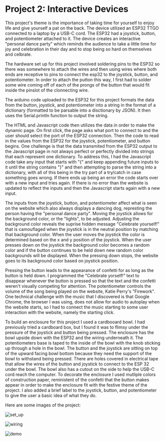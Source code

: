 # Project 2: Interactive Devices

This project's theme is the importance of taking time for yourself to enjoy life and give yourself a pat on the back. The device utilized an ESP32 TTGO connected to a laptop by a USB-C cord. The ESP32 had a joystick, button, and potentiometer attached to it. The device creates an interactive "personal dance party" which reminds the audience to take a little time for joy and celebration in their day and to stop being so hard on themselves and celbrate. 

The hardware set up for this project involved soldering pins to the ESP32 so there was somewhere to attach the wires and then using wires where both ends are receptive to pins to connect the esp32 to the joystick, button, and potentiometer. In order to attach the putton this way, I first had to solder some wire coming off of each of the prongs of the button that would fit inside the pinslot of the clonnecting wire. 

The arduino code uploaded to the ESP32 for this project formats the data from the button, joystick, and potentiometer into a string in the format of a dictionary (formatted to be parsable into a disctionary by JSON). It then uses the Serial.println function to output the string.

The HTML and Javascript code then utilizes the data in order to make the dynamic page. On first click, the page asks what port to connect to and the user should select the port of the ESP32 connection. Then the code to read in the values from the ESP32 for the joystick, potentiometer, and button begins. One challenge is that the data transmited from the ESP32 output to the Javascript page in not always perfect or perfectly divided into strings that each represent one dictionary. To address this, I had the Javascript code take any input that starts with "{" and keep appending future inputs to it until the string contains "}" and then attempting to parse the string into a dictionary, with all of this being in the try part of a try/catch in case something goes wrong. If there ends up being an error the code starts over with a new input and tries again. If there is no error than the website is updated to reflect the inputs and then the Javascript starts again with a new input.

The inputs from the joystick, button, and potentiometer affect what is seen on the website which also always displays a dancing dog, represting the person having the "personal dance party". Moving the joystick allows for the background color, or the "lights", to be adjusted. Adjusting the background color reveals the suprise hidden message "Celebrate yourself!" that is camouflaged when the joystick is in the neutral position by matching that background color. When the user moves the joystick the color is determined based on the x and y position of the joystick. When the user presses down on the joystick the background color becomes a random color and if the button continues to be held down new random color backgrounds will be displayed. When the pressing down stops, the website goes to its background color based on joystick position. 

Pressing the button leads to the appearance of confetti for as long as the button is held down. I programmed the "Celebrate yorself!" text to disappear whenever the button is pressed so that the text and the confetti weren't visually competing for attention. The potentiometer controls the volume of the song being played on the website, Katie Perry's "Firework". One technical challenge with the music that I discovered is that Google Chrome, the browser I was using, does not allow for audio to autoplay when the website starts, so I had to connect the music starting to some user interaction with the website, namely the starting click.

To build an enclosure for this project I used a cardbooard bowl. I had previously tried a cardboard box, but I found it was to flimsy under the pressure of the joystick and button being pressed. The enclosure has the bowl upside down with the ESP32 and the wiring underneath it. The potentiometers base is taped to the inside of the bowl with the knob sticking up through a hole in the bowl. The button and the joystick are sitting on top of the upward facing bowl bottom because they need the support of the bowl to withstand being pressed. There are holes covered in electrical tape that allow the wires of the button and joystick to connect to the ESP 32 under the bowl. The bowl also has a cutout on the side to help the USB-C cord reach the computer. To decorate the enclosure I used mutliple colors of construction paper, reministent of the confetti that the button makes appear in order to make the enclosure fit with the festive theme of the project. I also added a brief label to the joystick, button, and potentiometer to give the user a basic idea of what they do.

Here are some images of the project:

![set_up](https://user-images.githubusercontent.com/62814033/157891757-f599e24b-717f-46d3-bb0b-4e6fb87ff180.jpg)

![wiring](https://user-images.githubusercontent.com/62814033/157891960-840d079b-e3bc-4ec4-a53b-95a48e43914d.jpg)

![demo](https://user-images.githubusercontent.com/62814033/157891034-9570b815-1ed4-42e1-8d7c-4d137377d70a.jpg)


